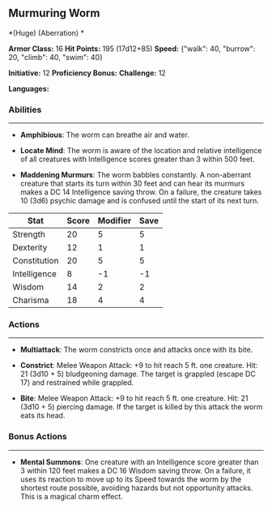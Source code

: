 ## Murmuring Worm
*(Huge) (Aberration) *

**Armor Class:** 16
**Hit Points:** 195 (17d12+85)
**Speed:** {"walk": 40, "burrow": 20, "climb": 40, "swim": 40}

**Initiative:** 12
**Proficiency Bonus:**
**Challenge:** 12

**Languages:** 

### Abilities
 --- 
- **Amphibious**: The worm can breathe air and water.

- **Locate Mind**: The worm is aware of the location and relative intelligence of all creatures with Intelligence scores greater than 3 within 500 feet.

- **Maddening Murmurs**: The worm babbles constantly. A non-aberrant creature that starts its turn within 30 feet and can hear its murmurs makes a DC 14 Intelligence saving throw. On a failure, the creature takes 10 (3d6) psychic damage and is confused until the start of its next turn.



| Stat | Score | Modifier | Save |
| ---- | ---- | ---- | ---- |
| Strength | 20 | 5 | 5 |
| Dexterity | 12 | 1 | 1 |
| Constitution | 20 | 5 | 5 |
| Intelligence | 8 | -1 | -1 |
| Wisdom | 14 | 2 | 2 |
| Charisma | 18 | 4 | 4 |

### Actions
 --- 
- **Multiattack**: The worm constricts once and attacks once with its bite.

- **Constrict**: Melee Weapon Attack: +9 to hit  reach 5 ft.  one creature. Hit: 21 (3d10 + 5) bludgeoning damage. The target is grappled (escape DC 17) and restrained while grappled.

- **Bite**: Melee Weapon Attack: +9 to hit  reach 5 ft.  one creature. Hit: 21 (3d10 + 5) piercing damage. If the target is killed by this attack  the worm eats its head.

### Bonus Actions
 --- 
- **Mental Summons**: One creature with an Intelligence score greater than 3 within 120 feet makes a DC 16 Wisdom saving throw. On a failure, it uses its reaction to move up to its Speed towards the worm by the shortest route possible, avoiding hazards but not opportunity attacks. This is a magical charm effect.

